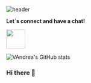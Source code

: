 ![header](https://capsule-render.vercel.app/api?type=waving&height=300&color=faebd7&text=Welcome%20%20Everyone&animation=fadeIn&section=header&fontColor=66cdaa)

**Let`s connect and have a chat!**


<a href="https://ch.linkedin.com/in/aviczian">
  <img height="50" src="https://user-images.githubusercontent.com/46517096/166974368-9798f39f-1f46-499c-b14e-81f0a3f83a06.png"/>
</a>

![VAndrea's GitHub stats](https://github-readme-stats.vercel.app/api?username=vandik-23&theme=vue&show_icons=true)
### Hi there 👋

<!--
**vandik-23/vandik-23** is a ✨ _special_ ✨ repository because its `README.md` (this file) appears on your GitHub profile.

Here are some ideas to get you started:

- 🔭 I’m currently working on ...
- 🌱 I’m currently learning ...
- 👯 I’m looking to collaborate on ...
- 🤔 I’m looking for help with ...
- 💬 Ask me about ...
- 📫 How to reach me: ...
- 😄 Pronouns: ...
- ⚡ Fun fact: ...
-->
